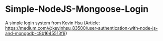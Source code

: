 # Simple-NodeJS-Mongoose-Login
A simple login system from Kevin Hsu (Article: https://medium.com/@kevinhsu_83500/user-authentication-with-node-js-and-mongodb-c8b1645513f9)
